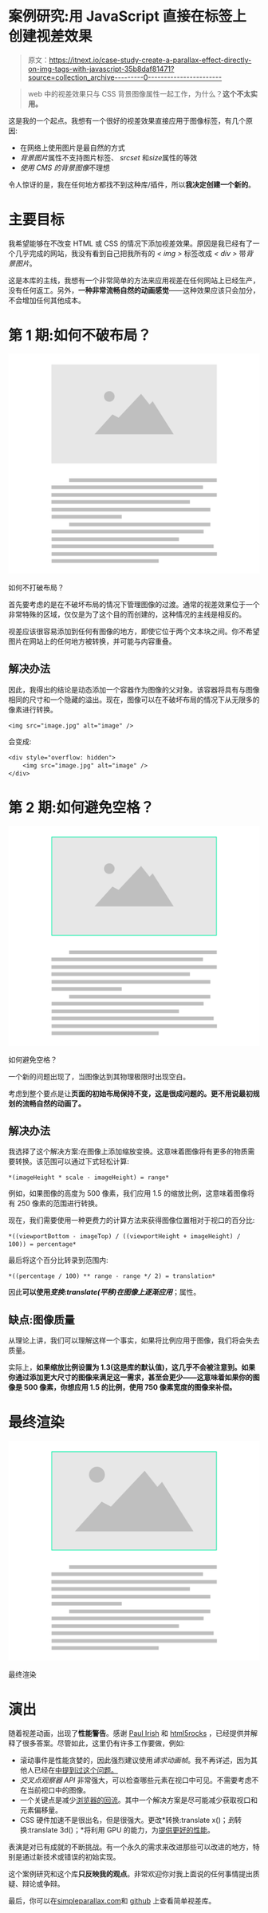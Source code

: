 # 案例研究:用 JavaScript 直接在标签上创建视差效果

> 原文：<https://itnext.io/case-study-create-a-parallax-effect-directly-on-img-tags-with-javascript-35b8daf81471?source=collection_archive---------0----------------------->

> web 中的视差效果只与 CSS 背景图像属性一起工作，为什么？**这个不太实用。**

这是我的一个起点。我想有一个很好的视差效果直接应用于图像标签，有几个原因:

*   在网络上使用图片是最自然的方式
*   *背景图片*属性不支持图片标签、 *srcset* 和*size*属性的等效
*   *使用 CMS 的背景图像*不理想

令人惊讶的是，我在任何地方都找不到这种库/插件，所以**我决定创建一个新的**。

# 主要目标

我希望能够在不改变 HTML 或 CSS 的情况下添加视差效果。原因是我已经有了一个几乎完成的网站，我没有看到自己把我所有的 *< img >* 标签改成 *< div >* 带*背景图片*。

这是本库的主线，我想有一个非常简单的方法来应用视差在任何网站上已经生产，没有任何返工。另外，**一种非常流畅自然的动画感觉**——这种效果应该只会加分，不会增加任何其他成本。

# 第 1 期:如何不破布局？

![](img/9d9f13f28bf2d52a66fd04c9965ae088.png)

如何不打破布局？

首先要考虑的是在不破坏布局的情况下管理图像的过渡。通常的视差效果位于一个非常特殊的区域，仅仅是为了这个目的而创建的，这种情况的主线是相反的。

视差应该很容易添加到任何有图像的地方，即使它位于两个文本块之间。你不希望图片在网站上的任何地方被转换，并可能与内容重叠。

## 解决办法

因此，我得出的结论是动态添加一个容器作为图像的父对象。该容器将具有与图像相同的尺寸和一个隐藏的溢出。现在，图像可以在不破坏布局的情况下从无限多的像素进行转换。

```
<img src="image.jpg" alt="image" />
```

会变成:

```
<div style="overflow: hidden">
    <img src="image.jpg" alt="image" />
</div>
```

# 第 2 期:如何避免空格？

![](img/cb60ee242375fb6db275d3b5cf22440c.png)

如何避免空格？

一个新的问题出现了，当图像达到其物理极限时出现空白。

考虑到整个要点是让**页面的初始布局保持不变，这是很成问题的。更不用说最初规划的流畅自然的动画了。**

## 解决办法

我选择了这个解决方案:在图像上添加缩放变换。这意味着图像将有更多的物质需要转换。该范围可以通过下式轻松计算:

```
*(imageHeight * scale - imageHeight) = range*
```

例如，如果图像的高度为 500 像素，我们应用 1.5 的缩放比例，这意味着图像将有 250 像素的范围进行转换。

现在，我们需要使用一种更费力的计算方法来获得图像位置相对于视口的百分比:

```
*((viewportBottom - imageTop) / ((viewportHeight + imageHeight) / 100)) = percentage*
```

最后将这个百分比转录到范围内:

```
*((percentage / 100) ** range - range */ 2) = translation*
```

因此**可以使用*变换:translate(平移)在图像上逐渐应用***；属性。

## 缺点:图像质量

从理论上讲，我们可以理解这样一个事实，如果将比例应用于图像，我们将会失去质量。

实际上，**如果缩放比例设置为 1.3(这是库的默认值)，这几乎不会被注意到。如果你通过添加更大尺寸的图像来满足这一需求，甚至会更少——这意味着如果你的图像是 500 像素，你想应用 1.5 的比例，使用 750 像素宽度的图像来补偿。**

# 最终渲染

![](img/283e3c17e87415059a5e475540f1589e.png)

最终渲染

# 演出

随着视差动画，出现了**性能警告**。感谢 [Paul Irish](https://www.paulirish.com/) 和 [html5rocks](https://www.html5rocks.com/) ，已经提供并解释了很多答案。尽管如此，这里仍有许多工作要做，例如:

*   滚动事件是性能贪婪的，因此强烈建议使用*请求动画帧*。我不再详述，因为其他人已经在[中提到过这个问题。](https://css-tricks.com/using-requestanimationframe/)
*   *交叉点观察器 API* 非常强大，可以检查哪些元素在视口中可见。不需要考虑不在当前视口中的图像。
*   一个关键点是减少[浏览器的回流](https://gist.github.com/paulirish/5d52fb081b3570c81e3a)。其中一个解决方案是尽可能减少获取视口和元素偏移量。
*   CSS 硬件加速不是很出名，但是很强大。更改*转换:translate x()；*到*转换:translate 3d()；*将利用 GPU 的能力，为[提供更好的性能](https://blog.teamtreehouse.com/increase-your-sites-performance-with-hardware-accelerated-css)。

表演是对已有成就的不断挑战。有一个永久的需求来改进那些可以改进的地方，特别是通过新技术或错误的初始实现。

这个案例研究和这个库**只反映我的观点**。非常欢迎你对我上面说的任何事情提出质疑、辩论或争辩。

最后，你可以在[simpleparallax.com](https://simpleparallax.com/)和 [github](https://github.com/geosigno/simpleParallax) 上查看简单视差库。